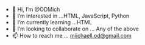 - 👋 Hi, I’m @ODMich
- 👀 I’m interested in ...HTML, JavaScript, Python 
- 🌱 I’m currently learning ...HTML
- 💞️ I’m looking to collaborate on ... Any of the above
- 📫 How to reach me ... miichaell.od@gmail.com

<!---
ODMich/ODMich is a ✨ special ✨ repository because its `README.md` (this file) appears on your GitHub profile.
You can click the Preview link to take a look at your changes.
--->
